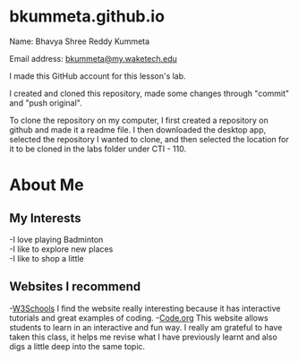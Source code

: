 # bkummeta.github.io
Name: Bhavya Shree Reddy Kummeta

Email address: bkummeta@my.waketech.edu

I made this GitHub account for this lesson's lab.

I created and cloned this repository, made some changes through "commit" and "push original".

To clone the repository on my computer, I first created a repository on github and made it a readme file. I then downloaded the desktop app, selected the repository I wanted to clone, and then selected the location for it to be cloned in the labs folder under CTI - 110.

# About Me  
## My Interests 
 -I love playing Badminton  
 -I like to explore new places  
 -I like to shop a little   
## Websites I recommend
 -[W3Schools](https://www.w3schools.com)   I find the website really interesting because it has interactive tutorials and great examples of coding.
 -[Code.org](https://code.org)   This website allows students to learn in an interactive and fun way.
I really am grateful to have taken this class, it helps me revise what I have previously learnt and also digs a little deep into the same topic.
